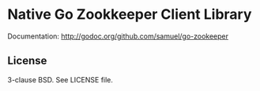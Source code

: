 Native Go Zookkeeper Client Library
===================================

Documentation: http://godoc.org/github.com/samuel/go-zookeeper

License
-------

3-clause BSD. See LICENSE file.
